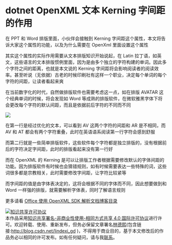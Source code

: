 
# dotnet OpenXML 文本 Kerning 字间距的作用

在 PPT 和 Word 排版里面，小伙伴会接触到 Kerning 字间距这个属性，本文将告诉大家这个属性的功能，以及为什么需要在 OpenXml 里面设置这个属性

<!--more-->


<!-- CreateTime:2020/8/24 8:47:14 -->




其实这个属性的实际作用需要从文本排版知识开始说起，在 Latin 拉丁语，如英文，这些语言的文本排版惯例里面，因为是由多个独立的字符构建的单词。因此多个字符之间的距离，也就是本文说的 Kerning 字间距将会影响阅读者的阅读效率。甚至听说（无依据）古老的时候印刷社有这样一个职业，决定每个单词的每个字符的间距，让读者看起来爽

在当前数字化的时代，自然做排版软件也需要考虑这一点，如在排版 AVATAR 这个经典单词的时候，将会发现如 Word 等成熟的排版软件，在微软雅黑字体下将会更改每个字符的默认间距，而且是依据前后字符的不同而不同

<!-- ![](image/dotnet OpenXML 文本 Kerning 字间距的作用/dotnet OpenXML 文本 Kerning 字间距的作用0.png) -->

![](http://image.acmx.xyz/lindexi%2Fdotnet%2520OpenXML%2520%25E6%2596%2587%25E6%259C%25AC%2520Kerning%2520%25E5%25AD%2597%25E9%2597%25B4%25E8%25B7%259D%25E7%259A%2584%25E4%25BD%259C%25E7%2594%25A80.png)

在第一行是经过优化的文本，可以看到 AV 这两个字符的间距和 AR 是不相同，而 AV 和 AT 都会有两个字符重叠，此时在英语语系阅读第一行字符会感到舒服

而第二行就是一些简单排版软件，这些软件每个字符都是独立排版的，没有根据前后的字符决定字间距，此时的排版看起来没有第一行好

而在 OpenXML 的 Kerning 是可以让排版工作者根据需要修改默认的字体间距的功能。因为排版软件有时候也会猜错规则，如有时候需要表达一些特殊的词，这些词很多都是宗教相关，此时需要修改字间距，让字符比较紧等

而字间距的值是由字体表决定的，这将会根据不同的字体而不同，因此想要做到和 Word 一样强的排版，就需要解析字体表，同时了解语言规则

更多请看 [Office 使用 OpenXML SDK 解析文档博客目录](https://blog.lindexi.com/post/Office-%E4%BD%BF%E7%94%A8-OpenXML-SDK-%E8%A7%A3%E6%9E%90%E6%96%87%E6%A1%A3%E5%8D%9A%E5%AE%A2%E7%9B%AE%E5%BD%95.html )





<a rel="license" href="http://creativecommons.org/licenses/by-nc-sa/4.0/"><img alt="知识共享许可协议" style="border-width:0" src="https://licensebuttons.net/l/by-nc-sa/4.0/88x31.png" /></a><br />本作品采用<a rel="license" href="http://creativecommons.org/licenses/by-nc-sa/4.0/">知识共享署名-非商业性使用-相同方式共享 4.0 国际许可协议</a>进行许可。欢迎转载、使用、重新发布，但务必保留文章署名[林德熙](http://blog.csdn.net/lindexi_gd)(包含链接:http://blog.csdn.net/lindexi_gd )，不得用于商业目的，基于本文修改后的作品务必以相同的许可发布。如有任何疑问，请与我[联系](mailto:lindexi_gd@163.com)。